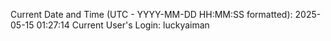 Current Date and Time (UTC - YYYY-MM-DD HH:MM:SS formatted): 2025-05-15 01:27:14
Current User's Login: luckyaiman
